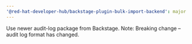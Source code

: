 ```yaml
---
'@red-hat-developer-hub/backstage-plugin-bulk-import-backend': major
---
```


Use newer audit-log package from Backstage. Note: Breaking change – audit log format has changed.
